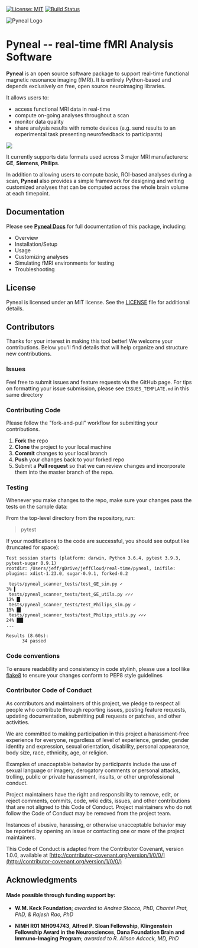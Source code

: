 [![License: MIT](https://img.shields.io/badge/License-MIT-yellow.svg)](https://opensource.org/licenses/MIT)  [![Build Status](https://travis-ci.com/jeffmacinnes/pyneal.svg?branch=master)](https://travis-ci.com/jeffmacinnes/pyneal)


![Pyneal Logo](src/images/logo.jpg)

# Pyneal -- real-time fMRI Analysis Software

**Pyneal** is an open source software package to support real-time functional magnetic resonance imaging (fMRI). It is entirely Python-based and depends exclusively on free, open source neuroimaging libraries.

It allows users to:

* access functional MRI data in real-time
* compute on-going analyses throughout a scan
* monitor data quality
* share analysis results with remote devices (e.g. send results to an experimental task presenting neurofeedback to participants)

![](src/images/overview.png)

It currently supports data formats used across 3 major MRI manufacturers: **GE**, **Siemens**, **Philips**.

In addition to allowing users to compute basic, ROI-based analyses during a scan, **Pyneal** also provides a simple framework for designing and writing customized analyses that can be computed across the whole brain volume at each timepoint.


## Documentation

Please see [**Pyneal Docs**](https://jeffmacinnes.github.io/pyneal-docs/) for full documentation of this package, including:

* Overview
* Installation/Setup
* Usage
* Customizing analyses
* Simulating fMRI environments for testing
* Troubleshooting


## License
Pyneal is licensed under an MIT license. See the [LICENSE](LICENSE.txt) file for additional details.


## Contributors
Thanks for your interest in making this tool better! We welcome your contributions. Below you'll find details that will help organize and structure new contributions.

### Issues

Feel free to submit issues and feature requests via the GitHub page. For tips on formatting your issue submission, please see `ISSUES_TEMPLATE.md` in this same directory

### Contributing Code

Please follow the "fork-and-pull" workflow for submitting your contributions.

1. **Fork** the repo
2. **Clone** the project to your local machine
3. **Commit** changes to your local branch
4. **Push** your changes back to your forked repo
5. Submit a **Pull request** so that we can review changes and incorporate them into the master branch of the repo.

### Testing

Whenever you make changes to the repo, make sure your changes pass the tests on the sample data:

From the top-level directory from the repository, run:

> pytest

If your modifications to the code are successful, you should see output like (truncated for space):

```
Test session starts (platform: darwin, Python 3.6.4, pytest 3.9.3, pytest-sugar 0.9.1)
rootdir: /Users/jeff/gDrive/jeffCloud/real-time/pyneal, inifile:
plugins: xdist-1.23.0, sugar-0.9.1, forked-0.2

 tests/pyneal_scanner_tests/test_GE_sim.py ✓                                                                       3% ▍
 tests/pyneal_scanner_tests/test_GE_utils.py ✓✓✓                                                                  12% █▎
 tests/pyneal_scanner_tests/test_Philips_sim.py ✓                                                                 15% █▌
 tests/pyneal_scanner_tests/test_Philips_utils.py ✓✓✓                                                             24% ██▍
...

Results (8.60s):
      34 passed

```

### Code conventions

To ensure readability and consistency in code stylinh, please use a tool like [flake8](http://flake8.pycqa.org/en/latest/) to ensure your changes conform to PEP8 style guidelines


### Contributor Code of Conduct

As contributors and maintainers of this project, we pledge to respect all people who contribute through reporting issues, posting feature requests, updating documentation, submitting pull requests or patches, and other activities.

We are committed to making participation in this project a harassment-free experience for everyone, regardless of level of experience, gender, gender identity and expression, sexual orientation, disability, personal appearance, body size, race, ethnicity, age, or religion.

Examples of unacceptable behavior by participants include the use of sexual language or imagery, derogatory comments or personal attacks, trolling, public or private harassment, insults, or other unprofessional conduct.

Project maintainers have the right and responsibility to remove, edit, or reject comments, commits, code, wiki edits, issues, and other contributions that are not aligned to this Code of Conduct. Project maintainers who do not follow the Code of Conduct may be removed from the project team.

Instances of abusive, harassing, or otherwise unacceptable behavior may be reported by opening an issue or contacting one or more of the project maintainers.

This Code of Conduct is adapted from the Contributor Covenant, version 1.0.0, available at [http://contributor-covenant.org/version/1/0/0/](http://contributor-covenant.org/version/1/0/0/)



## Acknowledgments
#### Made possible through funding support by:

* **W.M. Keck Foundation**; *awarded to Andrea Stocco, PhD, Chantel Prat, PhD, & Rajesh Rao, PhD*

* **NIMH R01 MH094743**, **Alfred P. Sloan Fellowship**, **Klingenstein Fellowship Award in the Neurosciences**,
**Dana Foundation Brain and Immuno-Imaging Program**; *awarded to R. Alison Adcock, MD, PhD*
